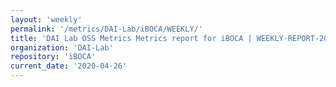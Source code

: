 ```yaml
---
layout: 'weekly'
permalink: '/metrics/DAI-Lab/iBOCA/WEEKLY/'
title: 'DAI Lab OSS Metrics Metrics report for iBOCA | WEEKLY-REPORT-2020-04-26'
organization: 'DAI-Lab'
repository: 'iBOCA'
current_date: '2020-04-26'
---
```

